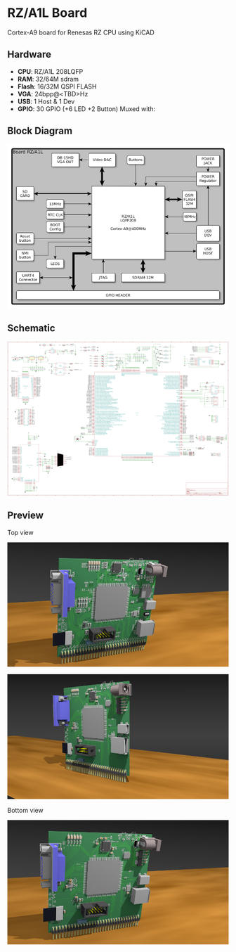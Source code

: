 RZ/A1L Board
============

Cortex-A9 board for Renesas RZ CPU using KiCAD

Hardware
--------

 - **CPU**: RZ/A1L 208LQFP
 - **RAM**: 32/64M sdram
 - **Flash**: 16/32M QSPI FLASH
 - **VGA**: 24bpp@\<TBD\>Hz
 - **USB**: 1 Host & 1 Dev
 - **GPIO**: 30 GPIO (+6 LED +2 Button) Muxed with:

Block Diagram
-------------

![Block Diagram](doc/schema.png)

Schematic
---------

![Schematic](doc/BoardRZA1.png)

Preview
-------

Top view

![Top](doc/BoardRZA1-top.png)

![Top](doc/BoardRZA1-top2.png)

Bottom view

![Bottom](doc/BoardRZA1-bot.png)
